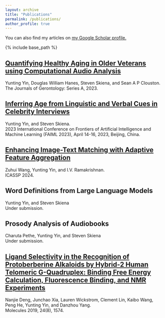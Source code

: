 ```yaml
---
layout: archive
title: "Publications"
permalink: /publications/
author_profile: true
---
```

You can also find my articles on <u><a href="https://scholar.google.com/citations?user=kmLgZRQAAAAJ&hl=en&authuser=2&oi=ao" target="_blank">my Google Scholar profile</a>.</u>

{% include base_path %}

<!--- {% for post in site.publications reversed %} {% include archive-single.html %} {% endfor %} -->

<h2> <a href="https://pubmed.ncbi.nlm.nih.gov/37366320/" target="_blank" rel="noopener noreferrer"> Quantifying Healthy Aging in Older Veterans using Computational Audio Analysis </a></h2>
<p> Yunting Yin, Douglas William Hanes, Steven Skiena, and Sean A P Clouston. <br>
The Journals of Gerontology: Series A, 2023. </p>

<h2> <a href="https://dl.acm.org/doi/10.1145/3616901.3616902" target="_blank" rel="noopener noreferrer"> Inferring Age from Linguistic and Verbal Cues in Celebrity Interviews </a></h2>
<p> Yunting Yin, and Steven Skiena. <br>
2023 International Conference on Frontiers of Artificial Intelligence and Machine Learning (FAIML 2023), April 14-16, 2023, Beijing, China. </p>

<h2> <a href="https://ieeexplore.ieee.org/document/10446913" target="_blank" rel="noopener noreferrer"> Enhancing Image-Text Matching with Adaptive Feature Aggregation </a></h2>
<p> Zuhui Wang, Yunting Yin, and I.V. Ramakrishnan. <br>
ICASSP 2024. </p>

<h2> Word Definitions from Large Language Models </h2>
<p> Yunting Yin, and Steven Skiena <br>
Under submission. </p>

<h2> Prosody Analysis of Audiobooks </h2>
<p> Charuta Pethe, Yunting Yin, and Steven Skiena <br>
Under submission. </p>

<h2> <a href="https://pubmed.ncbi.nlm.nih.gov/31010072/" target="_blank" rel="noopener noreferrer"> Ligand Selectivity in the Recognition of Protoberberine Alkaloids by Hybrid-2 Human Telomeric G-Quadruplex: Binding Free Energy Calculation, Fluorescence Binding, and NMR Experiments </a></h2>
<p> Nanjie Deng, Junchao Xia, Lauren Wickstrom, Clement Lin, Kaibo Wang, Peng He, Yunting Yin, and Danzhou Yang. <br>
Molecules 2019, 24(8), 1574. </p>
